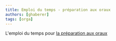 ```yaml
---
title: Emploi du temps - préparation aux oraux
authors: [ghaberer]
tags: [orga]
---
```

L'emploi du temps pour [la préparation aux oraux](../docs/orga/EDT_MPI_MPIetoile_mai_juin.pdf)
